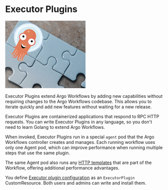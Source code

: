 # Executor Plugins

![Plugins](assets/plugins.png)

Executor Plugins extend Argo Workflows by adding new capabilities without requiring changes to the Argo Workflows codebase.
This allows you to iterate quickly and add new features without waiting for a new release.

Executor Plugins are containerized applications that respond to RPC HTTP requests.
You can write Executor Plugins in any language, so you don't need to learn Golang to extend Argo Workflows.

When invoked, Executor Plugins run in a special `agent` pod that the Argo Workflows controller creates and manages.
Each running workflow uses only one Agent pod, which can improve performance when running multiple steps that use the same plugin.

The same Agent pod also runs any [HTTP templates](http-template.md) that are part of the Workflow, offering additional performance advantages.

You define [Executor plugin configuration](executor_plugins.md) as an `ExecutorPlugin` CustomResource. Both users and admins can write and install them.
